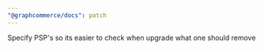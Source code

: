 ```yaml
---
"@graphcommerce/docs": patch
---
```


Specify PSP's so its easier to check when upgrade what one should remove
